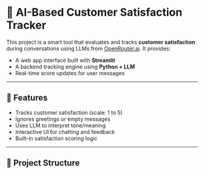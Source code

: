 # 🤖 AI-Based Customer Satisfaction Tracker

This project is a smart tool that evaluates and tracks **customer satisfaction** during conversations using LLMs from [OpenRouter.ai](https://openrouter.ai). It provides:

- A web app interface built with **Streamlit**
- A backend tracking engine using **Python + LLM**
- Real-time score updates for user messages

---

## 🚀 Features

- Tracks customer satisfaction (scale: 1 to 5)
- Ignores greetings or empty messages
- Uses LLM to interpret tone/meaning
- Interactive UI for chatting and feedback
- Built-in satisfaction scoring logic

---

## 📁 Project Structure

